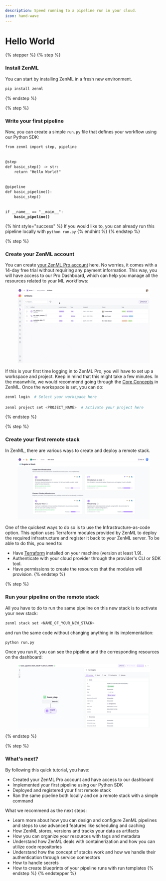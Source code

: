 ```yaml
---
description: Speed running to a pipeline run in your cloud.
icon: hand-wave
---
```


# Hello World

{% stepper %}
{% step %}
### Install ZenML

You can start by installing ZenML in a fresh new environment.

```bash
pip install zenml
```
{% endstep %}

{% step %}
### Write your first pipeline

Now, you can create a simple `run.py` file that defines your workflow using our Python SDK:

<pre class="language-python"><code class="lang-python">from zenml import step, pipeline


@step
def basic_step() -> str:
    return "Hello World!"


@pipeline
def basic_pipeline():
    basic_step()


if __name__ == "__main__":
<strong>    basic_pipeline()
</strong></code></pre>

{% hint style="success" %}
If you would like to, you can already run this pipeline locally with `python run.py`
{% endhint %}
{% endstep %}

{% step %}
### Create your ZenML account

You can create [your ZenML Pro account](https://zenml.io/pro) here. No worries, it comes with a 14-day free trial without requiring any payment information. This way, you will have access to our Pro Dashboard, which can help you manage all the resources related to your ML workflows:

<figure><img src="../.gitbook/assets/dcp_walkthrough (1).gif" alt=""><figcaption></figcaption></figure>

If this is your first time logging in to ZenML Pro, you will have to set up a workspace and project. Keep in mind that this might take a few minutes. In the meanwhile, we would recommend going through the [Core Concepts](core-concepts.md) in ZenML. Once the workspace is set, you can do:&#x20;

```bash
zenml login  # Select your workspace here

zenml project set <PROJECT_NAME>  # Activate your project here
```
{% endstep %}

{% step %}
### Create your first remote stack

In ZenML, there are various ways to create and deploy a remote stack.&#x20;

<figure><img src="../.gitbook/assets/Screenshot 2025-04-09 at 14.56.35.png" alt=""><figcaption></figcaption></figure>

One of the quickest ways to do so is to use the Infrastructure-as-code option. This option uses Terraform modules provided by ZenML to deploy the required infrastructure and register it back to your ZenML server. To be able to do this, you need to:

* Have [Terraform](https://www.terraform.io/downloads.html) installed on your machine (version at least 1.9).
* Authenticate with your cloud provider through the provider's CLI or SDK tool.
* Have permissions to create the resources that the modules will provision.
{% endstep %}

{% step %}
### Run your pipeline on the remote stack

All you have to do to run the same pipeline on this new stack is to activate your new stack:

```bash
zenml stack set <NAME_OF_YOUR_NEW_STACK>
```

and run the same code without changing anything in its implementation:

```bash
python run.py
```

Once you run it, you can see the pipeline and the corresponding resources on the dashboard:

<figure><img src="../.gitbook/assets/Screenshot 2025-04-09 at 15.02.42.png" alt=""><figcaption></figcaption></figure>
{% endstep %}

{% step %}
### What's next?

By following this quick tutorial, you have:

* Created your ZenML Pro account and have access to our dashboard&#x20;
* Implemented your first pipeline using our Python SDK
* Deployed and registered your first remote stack
* Ran the same pipeline both locally and on a remote stack with a simple command&#x20;

What we recommend as the next steps:

* Learn more about how you can design and configure ZenML pipelines and steps to use advanced features like scheduling and caching
* How ZenML stores, versions and tracks your data as artifacts
* How you can organize your resources with tags and metadata
* Understand how ZenML deals with containerization and how you can utilize code repositories
* Understand how the concept of stacks work and how we handle their authentication through service connectors
* How to handle secrets&#x20;
* How to create blueprints of your pipeline runs with run templates
{% endstep %}
{% endstepper %}
